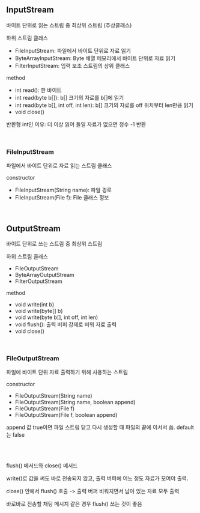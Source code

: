 ## InputStream

바이트 단위로 읽는 스트림 중 최상위 스트림 (추상클래스)

하위 스트림 클래스
- FileInputStream: 파일에서 바이트 단위로 자료 읽기
- ByteArrayInputStream: Byte 배열 메모리에서 바이트 단위로 자료 읽기
- FilterInputStream: 입력 보조 스트림의 상위 클래스

method
- int read(): 한 바이트
- int read(byte b[]): b[] 크기의 자료를 b[]에 읽기
- int read(byte b[], int off, int len): b[] 크기의 자료를 off 위치부터 len만큼 읽기
-  void close()

반환형 int인 이유: 더 이상 읽어 들일 자료가 없으면 정수 -1 반환

<br/>

### FileInputStream

파일에서 바이트 단위로 자료 읽는 스트림 클래스

constructor
- FileInputStream(String name): 파일 경로 
- FileInputStream(File f): File 클래스 정보

<br/>

## OutputStream

바이트 단위로 쓰는 스트림 중 최상위 스트림

하위 스트림 클래스
- FileOutputStream
- ByteArrayOutputStream
- FilterOutputStream

method
- void write(int b)
- void write(byte[] b)
- void write(byte b[], int off, int len)
- void flush(): 출력 버퍼 강제로 비워 자료 출력
- void close()

<br/>

### FileOutputStream

파일에 바이트 단위 자료 출력하기 위해 사용하는 스트림

constructor
- FileOutputStream(String name)
- FileOutputStream(String name, boolean append)
- FileOutputStream(File f)
- FileOutputStream(File f, boolean append)

append 값 true이면 파일 스트림 닫고 다시 생성할 때 파일의 끝에 이서서 씀. default는 false

<br/>
<br/>

flush() 메서드와 close() 메서드

write()로 값을 써도 바로 전송되지 않고, 출력 버퍼에 어느 정도 자료가 모여야 출력.

close() 안에서 flush() 호출 -> 출력 버퍼 비워지면서 남아 있는 자료 모두 출력

바로바로 전송할 채팅 메시지 같은 경우 flush() 쓰는 것이 좋음